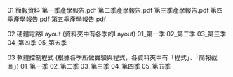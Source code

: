 

01 簡報資料
	第一季產學報告.pdf
	第二季產學報告.pdf
	第三季產學報告.pdf
	第四季產學報告.pdf
	第五季產學報告.pdf

02 硬體電路Layout  (資料夾中有各季的Layout)
	01_第一季
	02_第二季
	03_第三季
	04_第四季
	05_第五季

03 軟體控制程式  (根據各季所做實驗與程式，各資料夾中有「程式」、「簡報截圖」)
	01_第一季
	02_第二季
	03_第三季
	04_第四季
	05_第五季

